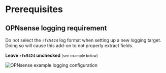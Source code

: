 # Prerequisites

## OPNsense logging requirement

Do not select the `rfc5424` log format when setting up a new logging target. Doing so will cause this add-on to not properly extract fields.

__Leave `rfc5424` unchecked__ <small>(see example below)</small>

![OPNsense example logging configuration](/images/opn-logging-example.png)
